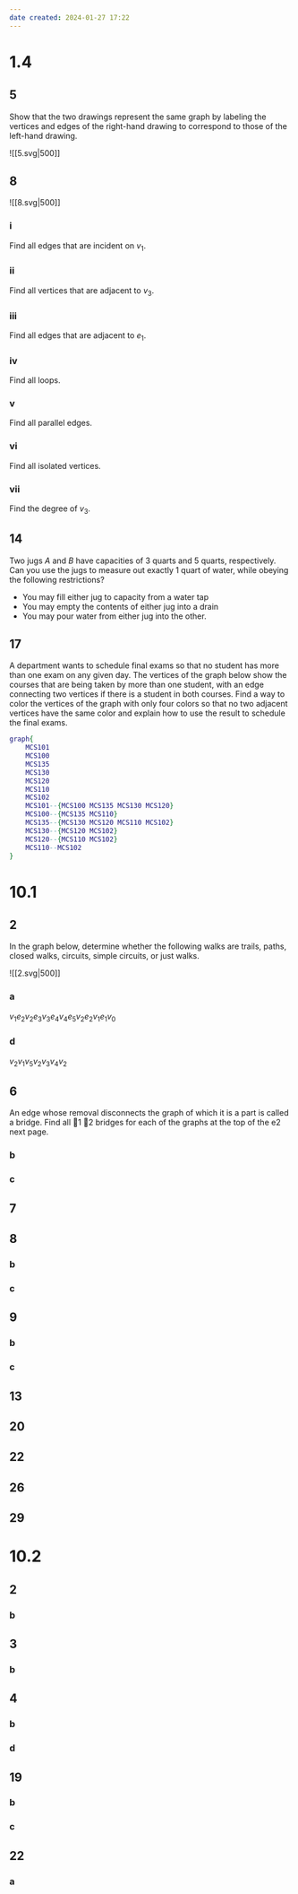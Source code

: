 ```yaml
---
date created: 2024-01-27 17:22
---
```


# 1.4

## 5

Show that the two drawings represent the same graph by labeling the vertices and edges of the right-hand drawing to correspond to those of the left-hand drawing.

![[5.svg|500]]

## 8

![[8.svg|500]]

### i

Find all edges that are incident on $v_1$.

### ii

Find all vertices that are adjacent to $v_3$.

### iii

Find all edges that are adjacent to $e_1$.

### iv

Find all loops.

### v

Find all parallel edges.

### vi

Find all isolated vertices.

### vii

Find the degree of $v_3$.

## 14

Two jugs $A$ and $B$ have capacities of $3$ quarts and $5$ quarts, respectively. Can you use the jugs to measure out exactly $1$ quart of water, while obeying the following restrictions?
- You may fill either jug to capacity from a water tap
- You may empty the contents of either jug into a drain
- You may pour water from either jug into the other.

## 17 

A department wants to schedule final exams so that no student has more than one exam on any given day. The vertices of the graph below show the courses that are being taken by more than one student, with an edge connecting two vertices if there is a student in both courses. Find a way to color the vertices of the graph with only four colors so that no two adjacent vertices have the same color and explain how to use the result to schedule the final exams.

```dot
graph{
	MCS101
	MCS100
	MCS135
	MCS130
	MCS120
	MCS110
	MCS102
	MCS101--{MCS100 MCS135 MCS130 MCS120}
	MCS100--{MCS135 MCS110}
	MCS135--{MCS130 MCS120 MCS110 MCS102}
	MCS130--{MCS120 MCS102}
	MCS120--{MCS110 MCS102}
	MCS110--MCS102
}
```

# 10.1

## 2

In the graph below, determine whether the following walks are trails, paths, closed walks, circuits, simple circuits, or just walks.

![[2.svg|500]]

### a

$v_1e_2v_2e_3v_3e_4v_4e_5v_2e_2v_1e_1v_0$

### d

$v_2v_1v_5v_2v_3v_4v_2$

## 6

An edge whose removal disconnects the graph of which it is a part is called a bridge. Find all
1
 2
 bridges for each of the graphs at the top of the
e2
 next page.

### b



### c

## 7

## 8

### b

### c

## 9

### b

### c

## 13

## 20

## 22

## 26

## 29

# 10.2

## 2

### b

## 3

### b

## 4

### b

### d

## 19

### b

### c

## 22

### a
